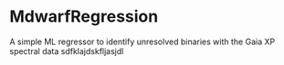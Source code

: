 # MdwarfRegression
A simple ML regressor to identify unresolved binaries with the Gaia XP spectral data
sdfklajdskfljasjdl
